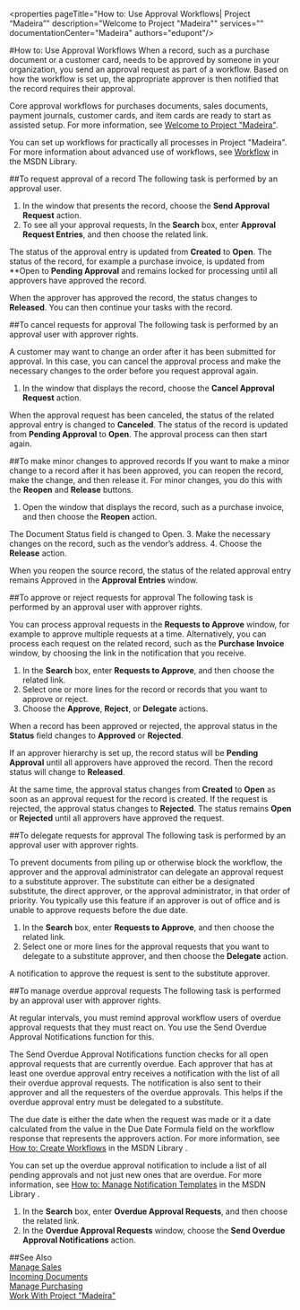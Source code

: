 <properties
                pageTitle="How to: Use Approval Workflows| Project “Madeira”"
                description="Welcome to Project "Madeira"" 
                services="" 
                documentationCenter="Madeira"
                authors="edupont"/>

#How to: Use Approval Workflows
When a record, such as a purchase document or a customer card, needs to be approved by someone in your organization, you send an approval request as part of a workflow. Based on how the workflow is set up, the appropriate approver is then notified that the record requires their approval.

Core approval workflows for purchases documents, sales documents, payment journals, customer cards, and item cards are ready to start as assisted setup. For more information, see [Welcome to Project "Madeira"](madeira-get-started.md).

You can set up workflows for practically all processes in Project "Madeira". For more information about advanced use of workflows, see [Workflow](https://msdn.microsoft.com/en-us/library/dn892100.aspx) in the MSDN Library.    

##To request approval of a record
The following task is performed by an approval user.
1. In the window that presents the record, choose the **Send Approval Request** action.
2. To see all your approval requests, In the **Search** box, enter **Approval Request Entries**, and then choose the related link.

The status of the approval entry is updated from **Created** to **Open**. The status of the record, for example a purchase invoice, is updated from **Open to **Pending Approval** and remains locked for processing until all approvers have approved the record.
  
When the approver has approved the record, the status changes to **Released**. You can then continue your tasks with the record.

##To cancel requests for approval
The following task is performed by an approval user with approver rights.
 
A customer may want to change an order after it has been submitted for approval. In this case, you can cancel the approval process and make the necessary changes to the order before you request approval again.

1. In the window that displays the record, choose the **Cancel Approval Request** action.

When the approval request has been canceled, the status of the related approval entry is changed to **Canceled**. The status of the record is updated from **Pending Approval** to **Open**. The approval process can then start again.

##To make minor changes to approved records
If you want to make a minor change to a record after it has been approved, you can reopen the record, make the change, and then release it. For minor changes, you do this with the **Reopen** and **Release** buttons.

1. Open the window that displays the record, such as a purchase invoice, and then choose the **Reopen** action.

  The Document Status field is changed to Open.
3. Make the necessary changes on the record, such as the vendor’s address.
4. Choose the **Release** action.

When you reopen the source record, the status of the related approval entry remains Approved in the **Approval Entries** window.

##To approve or reject requests for approval
The following task is performed by an approval user with approver rights. 

You can process approval requests in the **Requests to Approve** window, for example to approve multiple requests at a time. Alternatively, you can process each request on the related record, such as the **Purchase Invoice** window, by choosing the link in the notification that you receive.

1. In the **Search** box, enter **Requests to Approve**, and then choose the related link.
2. Select one or more lines for the record or records that you want to approve or reject.
3. Choose the **Approve**, **Reject**, or **Delegate** actions.

When a record has been approved or rejected, the approval status in the **Status** field changes to **Approved** or **Rejected**.

If an approver hierarchy is set up, the record status will be **Pending Approval** until all approvers have approved the record. Then the record status will change to **Released**.

At the same time, the approval status changes from **Created** to **Open** as soon as an approval request for the record is created. If the request is rejected, the approval status changes to **Rejected**. The status remains **Open** or **Rejected** until all approvers have approved the request.

##To delegate requests for approval
The following task is performed by an approval user with approver rights.

To prevent documents from piling up or otherwise block the workflow, the approver and the approval administrator can delegate an approval request to a substitute approver. The substitute can either be a designated substitute, the direct approver, or the approval administrator, in that order of priority. You typically use this feature if an approver is out of office and is unable to approve requests before the due date.

1. In the **Search** box, enter **Requests to Approve**, and then choose the related link.
2. Select one or more lines for the approval requests that you want to delegate to a substitute approver, and then choose the **Delegate** action.

A notification to approve the request is sent to the substitute approver.

##To manage overdue approval requests
The following task is performed by an approval user with approver rights.

At regular intervals, you must remind approval workflow users of overdue approval requests that they must react on. You use the Send Overdue Approval Notifications function for this.

The Send Overdue Approval Notifications function checks for all open approval requests that are currently overdue. Each approver that has at least one overdue approval entry receives a notification with the list of all their overdue approval requests. The notification is also sent to their approver and all the requesters of the overdue approvals. This helps if the overdue approval entry must be delegated to a substitute.

The due date is either the date when the request was made or it a date calculated from the value in the Due Date Formula field on the workflow response that represents the approvers action. For more information, see [How to: Create Workflows](https://msdn.microsoft.com/en-us/library/dn892101.aspx) in the MSDN Library .

You can set up the overdue approval notification to include a list of all pending approvals and not just new ones that are overdue. For more information, see [How to: Manage Notification Templates](https://msdn.microsoft.com/en-us/library/hh179441.aspx) in the MSDN Library .

1. In the **Search** box, enter **Overdue Approval Requests**, and then choose the related link.
2. In the **Overdue Approval Requests** window, choose the **Send Overdue Approval Notifications** action.

##See Also  
[Manage Sales](sales-manage-sales.md)    
[Incoming Documents](across-income-documents.md)  
[Manage Purchasing](purchasing-manage-purchasing.md)  
[Work With Project "Madeira"](ui-work-product.md)
